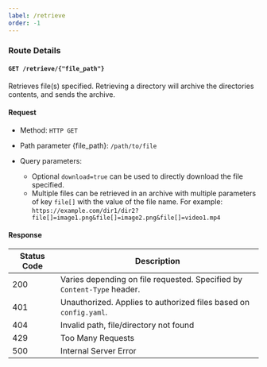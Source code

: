 ```yaml
---
label: /retrieve
order: -1
---
```


### Route Details

#### ```GET /retrieve/{"file_path"}```

Retrieves file(s) specified. Retrieving a directory will archive the directories contents, and sends the archive.

#### Request

- Method: `HTTP GET`

- Path parameter \{file_path\}: `/path/to/file`

- Query parameters: 
  - Optional `download=true` can be used to directly download the file specified. 
  - Multiple files can be retrieved in an archive with multiple parameters of key `file[]` with the value of the file name. For example:
   `https://example.com/dir1/dir2?file[]=image1.png&file[]=image2.png&file[]=video1.mp4`

#### Response

Status Code | Description                                                                             
---         | ---                                                                                  
200         | Varies depending on file requested. Specified by `Content-Type` header.
401         | Unauthorized. Applies to authorized files based on `config.yaml`.
404         | Invalid path, file/directory not found
429         | Too Many Requests
500         | Internal Server Error  